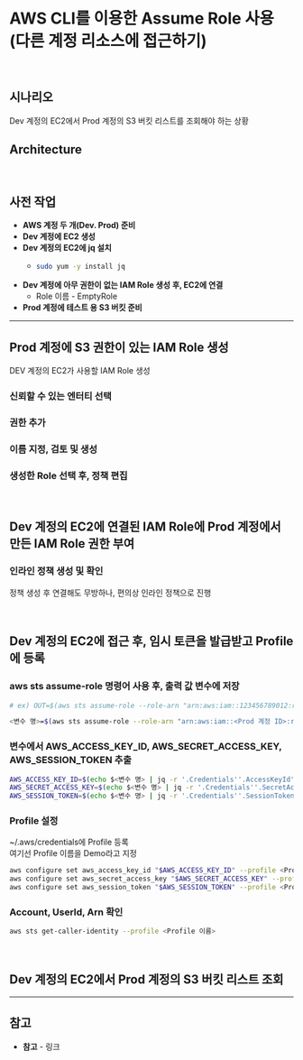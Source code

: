 # AWS CLI를 이용한 Assume Role 사용(다른 계정 리소스에 접근하기)

<br>

## 시나리오
Dev 계정의 EC2에서 Prod 계정의 S3 버킷 리스트를 조회해야 하는 상황

## Architecture


<br>

## 사전 작업

- **AWS 계정 두 개(Dev. Prod) 준비**
- **Dev 계정에 EC2 생성**
- **Dev 계정의 EC2에 jq 설치**
  - ```bash
    sudo yum -y install jq
    ```
- **Dev 계정에 아무 권한이 없는 IAM Role 생성 후, EC2에 연결**
  - Role 이름 - EmptyRole
- **Prod 계정에 테스트 용 S3 버킷 준비**

<hr/>

## Prod 계정에 S3 권한이 있는 IAM Role 생성
DEV 계정의 EC2가 사용할 IAM Role 생성

### 신뢰할 수 있는 엔터티 선택


### 권한 추가


### 이름 지정, 검토 및 생성


### 생성한 Role 선택 후, 정책 편집


<br>

## Dev 계정의 EC2에 연결된 IAM Role에 Prod 계정에서 만든 IAM Role 권한 부여
### 인라인 정책 생성 및 확인
정책 생성 후 연결해도 무방하나, 편의상 인라인 정책으로 진행


<br>

## Dev 계정의 EC2에 접근 후, 임시 토큰을 발급받고 Profile에 등록
### aws sts assume-role 명령어 사용 후, 출력 값 변수에 저장
```bash
# ex) OUT=$(aws sts assume-role --role-arn "arn:aws:iam::123456789012:role/example-role" --role-session-name AWSCLI-Session)

<변수 명>=$(aws sts assume-role --role-arn "arn:aws:iam::<Prod 계정 ID>:role/CrossAccountRole-EC2ToS3" --role-session-name <세션 이름>)
```

### 변수에서 AWS_ACCESS_KEY_ID, AWS_SECRET_ACCESS_KEY, AWS_SESSION_TOKEN 추출
```bash
AWS_ACCESS_KEY_ID=$(echo $<변수 명> | jq -r '.Credentials''.AccessKeyId')
AWS_SECRET_ACCESS_KEY=$(echo $<변수 명> | jq -r '.Credentials''.SecretAccessKey')
AWS_SESSION_TOKEN=$(echo $<변수 명> | jq -r '.Credentials''.SessionToken')
```

### Profile 설정
~/.aws/credentials에 Profile 등록  
여기선 Profile 이름을 Demo라고 지정

```bash
aws configure set aws_access_key_id "$AWS_ACCESS_KEY_ID" --profile <Profile 이름>
aws configure set aws_secret_access_key "$AWS_SECRET_ACCESS_KEY" --profile <Profile 이름>
aws configure set aws_session_token "$AWS_SESSION_TOKEN" --profile <Profile 이름>
```

### Account, UserId, Arn 확인
```bash
aws sts get-caller-identity --profile <Profile 이름>
```

<br>

## Dev 계정의 EC2에서 Prod 계정의 S3 버킷 리스트 조회


<hr>

## 참고
- **참고** - 링크
